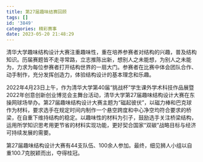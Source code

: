 ```yaml
---
title: 第27届趣味结赛回顾
tags: []
id: '3849'
categories: 精彩赛事
date: 2023-05-20 21:48:29
---
```


清华大学趣味结构设计大赛注重趣味性，重在培养参赛者对结构的兴趣，普及结构知识。历届赛题皆不走寻常路，立志推陈出新，想别人之未能想，为别人之未能为，力求为每位参赛者打开结构世界的一扇大门。参赛者在比赛中体会团队合作、动手制作，充分发挥创造力，体验结构设计的基本理念和乐趣。

2022年4月23日上午，作为清华大学第40届“挑战杯”学生课外学术科技作品展暨2022年创意创新创业博览会主舞台活动，清华大学第27届趣味结构设计大赛在东操网球场举办。第27届趣味结构设计大赛主题为“磁起彼伏”，以磁力棒和巴克球作为材料，要求选手在规定时间内制作一个悬空跨度和中心净空均符合要求的桥梁，在自重下维持结构的稳定。以趣味性的材料为引子，鼓励选手关注桥梁结构，运用所学知识思考用更节省的材料实现功能，更好契合国家“双碳”战略目标与经济可持续发展的需要。

第27届趣味结构设计大赛有44支队伍、100余人参加。最终，细见狮人小组以自重100.7克脱颖而出，夺得桂冠。
